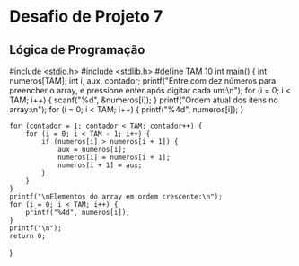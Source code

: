 # Desafio de Projeto 7

## Lógica de Programação

#include <stdio.h>
#include <stdlib.h>
#define TAM 10
int main()
{
    int numeros[TAM];
    int i, aux, contador;
    printf("Entre com dez números para preencher o array, e pressione enter após digitar cada um:\n");
    for (i = 0; i < TAM; i++) {
        scanf("%d", &numeros[i]);
    }
    printf("Ordem atual dos itens no array:\n");
    for (i = 0; i < TAM; i++) {
        printf("%4d", numeros[i]);
    }
    
    for (contador = 1; contador < TAM; contador++) {
        for (i = 0; i < TAM - 1; i++) {
            if (numeros[i] > numeros[i + 1]) {
                aux = numeros[i];
                numeros[i] = numeros[i + 1];
                numeros[i + 1] = aux;
            }
        }
    }
    printf("\nElementos do array em ordem crescente:\n");
    for (i = 0; i < TAM; i++) {
        printf("%4d", numeros[i]);
    }
    printf("\n");
    return 0;
}